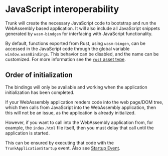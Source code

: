 # JavaScript interoperability

Trunk will create the necessary JavaScript code to bootstrap and run the WebAssembly based application. It will also
include all JavaScript snippets generated by `wasm-bindgen` for interfacing with JavaScript functionality.

By default, functions exported from Rust, using `wasm-bingen`, can be accessed in the JavaScript code through the global
variable `window.wasmBindings`. This behavior can be disabled, and the name can be customized. For more information
see the [`rust` asset type](../assets/index.md#rust).

## Order of initialization

The bindings will only be available and working when the application initialization has been completed.

If your WebAssembly application renders code into the web page/DOM tree, which then calls from JavaScript into the
WebAssembly application, then this will not be an issue, as the application is already initialized.

However, if you want to call into the WebAssembly application from, for example, the `index.html` file itself, then
you must delay that call until the application is started.

This can be ensured by executing that code with the `TrunkApplicationStartup` event. Also see
[Startup Event](startup_event.md). 
